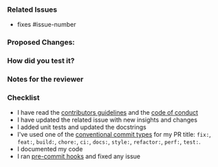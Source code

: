 ### Related Issues

- fixes #issue-number

### Proposed Changes:

 <!--- In case of a bug: Describe what caused the issue and how you solved it -->
 <!--- In case of a feature: Describe what did you add and how it works -->

### How did you test it?

<!-- unit tests, integration tests, manual verification, instructions for manual tests -->

### Notes for the reviewer

<!-- E.g. point out section where the reviewer  -->

### Checklist

- I have read the [contributors guidelines](https://github.com/khulnasoft/deepstack/blob/main/CONTRIBUTING.md) and the [code of conduct](https://github.com/khulnasoft/deepstack/blob/main/code_of_conduct.txt)
- I have updated the related issue with new insights and changes
- I added unit tests and updated the docstrings
- I've used one of the [conventional commit types](https://www.conventionalcommits.org/en/v1.0.0/) for my PR title: `fix:`, `feat:`, `build:`, `chore:`, `ci:`, `docs:`, `style:`, `refactor:`, `perf:`, `test:`.
- I documented my code
- I ran [pre-commit hooks](https://github.com/khulnasoft/deepstack/blob/main/CONTRIBUTING.md#installation) and fixed any issue
